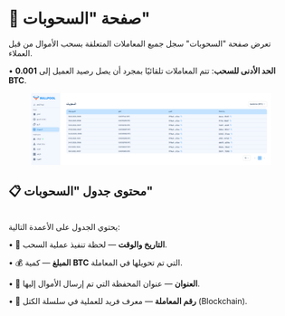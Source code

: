 # 💸 صفحة "السحوبات"

تعرض صفحة "السحوبات" سجل جميع المعاملات المتعلقة بسحب الأموال من قبل العملاء.

• **الحد الأدنى للسحب**: تتم المعاملات تلقائيًا بمجرد أن يصل رصيد العميل إلى **0.001 BTC**.

<figure><img src="../../.gitbook/assets/image (30).png" alt=""><figcaption></figcaption></figure>

## 📋 **محتوى جدول "السحوبات"**

\
يحتوي الجدول على الأعمدة التالية:

• 📅 **التاريخ والوقت** — لحظة تنفيذ عملية السحب.

• 💰 **المبلغ** — كمية **BTC** التي تم تحويلها في المعاملة.

• 🏦 **العنوان** — عنوان المحفظة التي تم إرسال الأموال إليها.

• 🔗 **رقم المعاملة** — معرف فريد للعملية في سلسلة الكتل (Blockchain).
